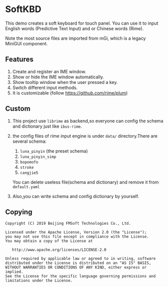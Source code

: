 # SoftKBD

This demo creates a soft keyboard for touch panel.
You can use it to input English words (Predictive Text Input)
and or Chinese words (Rime).

Note the most source files are imported from mGi, which is
a legacy MiniGUI component.

## Features

1. Create and register an IME window.
1. Show or hide the IME window automatically.
1. Show tooltip window when the user pressed a key.
1. Switch different input methods.
1. It is customizable (follow https://github.com/rime/plum)

## Custom

1. This project use `librime` as backend,so everyone can config the schema and dictionary just like `ibus-rime`.

2. the config files of rime input engine is under `data/` directory.There are several schema:

   1. `luna_pinyin` (the preset schema)
   2. `luna_pinyin_simp`
   3. `bopomofo`
   4. `stroke`
   5. `cangjie5`

   You can delete useless file(schema and dictionary) and remove it from `default.yaml`

3. Also,you can write schema and config dictionary by yourself.

## Copying

    Copyright (C) 2019 Beijing FMSoft Technologies Co., Ltd.
    
    Licensed under the Apache License, Version 2.0 (the "License");
    you may not use this file except in compliance with the License.
    You may obtain a copy of the License at
    
       http://www.apache.org/licenses/LICENSE-2.0
    
    Unless required by applicable law or agreed to in writing, software
    distributed under the License is distributed on an "AS IS" BASIS,
    WITHOUT WARRANTIES OR CONDITIONS OF ANY KIND, either express or implied.
    See the License for the specific language governing permissions and
    limitations under the License.


